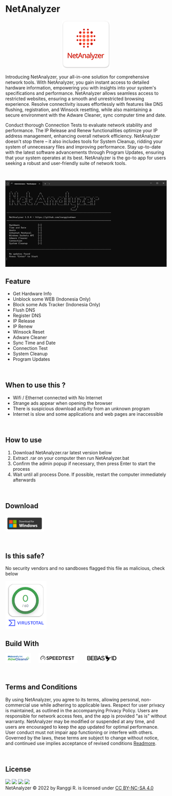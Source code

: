 # NetAnalyzer

<p align="center">
  <picture>
    <img src="https://raw.githubusercontent.com/ranggirahman/NetAnalyzer/main/resources/icon.png" height="150" title="NetAnalyzer">
  </picture>
</p>

Introducing NetAnalyzer, your all-in-one solution for comprehensive network tools. With NetAnalyzer, you gain instant access to detailed hardware information, empowering you with insights into your system's specifications and performance. NetAnalyzer allows seamless access to restricted websites, ensuring a smooth and unrestricted browsing experience. Resolve connectivity issues effortlessly with features like DNS flushing, registration, and Winsock resetting, while also maintaining a secure environment with the Adware Cleaner, sync computer time and date. 

Conduct thorough Connection Tests to evaluate network stability and performance. The IP Release and Renew functionalities optimize your IP address management, enhancing overall network efficiency. NetAnalyzer doesn't stop there – it also includes tools for System Cleanup, ridding your system of unnecessary files and improving performance. Stay up-to-date with the latest software advancements through Program Updates, ensuring that your system operates at its best. NetAnalyzer is the go-to app for users seeking a robust and user-friendly suite of network tools.

<br />

<p align="center">
  <picture>
    <img src="https://raw.githubusercontent.com/ranggirahman/NetAnalyzer/main/resources/app.png" title="NetAnalyzer App">
  </picture>
</p>

## Feature
- Get Hardware Info
- Unblock some WEB (Indonesia Only)
- Block some Ads Tracker (Indonesia Only)
- Flush DNS
- Register DNS
- IP Release
- IP Renew
- Winsock Reset
- Adware Cleaner
- Sync Time and Date
- Connection Test
- System Cleanup
- Program Updates

<br />

## When to use this ?
- Wifi / Ethernet connected with No Internet
- Strange ads appear when opening the browser
- There is suspicious download activity from an unknown program
- Internet is slow and some applications and web pages are inaccessible

<br />

## How to use
1. Download NetAnalyzer.rar latest version below
2. Extract .rar on your computer then run NetAnalyzer.bat
3. Confirm the admin popup if necessary, then press Enter to start the process
4. Wait until all process Done. If possible, restart the computer immediately afterwards

<br />

## Download
<a href="https://github.com/ranggirahman/NetAnalyzer/releases"><img src="https://raw.githubusercontent.com/ranggirahman/NetAnalyzer/main/resources/downloadwin.png" height="50"></a>

<br />

## Is this safe?
<p>No security vendors and no sandboxes flagged this file as malicious, check below</p>
<a href="https://www.virustotal.com/gui/file/c77f5dd414ca54eb775aa735f25d4586e67e05368c890179f2d6bd0025340af2/detection">
  <picture>
    <source srcset="https://raw.githubusercontent.com/ranggirahman/NetAnalyzer/main/resources/virustotal-dark.png" media="(prefers-color-scheme: dark)">
    <img src="https://raw.githubusercontent.com/ranggirahman/NetAnalyzer/main/resources/virustotal.png" height="150">
  </picture>
</a>

<br />

## Build With 
<p>
  <picture>
    <source srcset="https://raw.githubusercontent.com/ranggirahman/NetAnalyzer/main/resources/adwarecleaner-dark.png" media="(prefers-color-scheme: dark)">
    <img src="https://raw.githubusercontent.com/ranggirahman/NetAnalyzer/main/resources/adwarecleaner.png" height="30">
  </picture>
  &nbsp;&nbsp;&nbsp;&nbsp;
  <picture>
    <source srcset="https://raw.githubusercontent.com/ranggirahman/NetAnalyzer/main/resources/speedtestnet-dark.png" media="(prefers-color-scheme: dark)">
    <img src="https://raw.githubusercontent.com/ranggirahman/NetAnalyzer/main/resources/speedtestnet.png" height="30">
  </picture>
  &nbsp;&nbsp;&nbsp;&nbsp;
  <picture>
    <source srcset="https://raw.githubusercontent.com/ranggirahman/NetAnalyzer/main/resources/bebasid-dark.png" media="(prefers-color-scheme: dark)">
    <img src="https://raw.githubusercontent.com/ranggirahman/NetAnalyzer/main/resources/bebasid.png" height="30">
  </picture>
</p>

<br />

## Terms and Conditions
By using NetAnalyzer, you agree to its terms, allowing personal, non-commercial use while adhering to applicable laws. Respect for user privacy is maintained, as outlined in the accompanying Privacy Policy. Users are responsible for network access fees, and the app is provided "as is" without warranty. NetAnalyzer may be modified or suspended at any time, and users are encouraged to keep the app updated for optimal performance. User conduct must not impair app functioning or interfere with others. Governed by the laws, these terms are subject to change without notice, and continued use implies acceptance of revised conditions [Readmore](https://github.com/ranggirahman/NetAnalyzer/blob/main/resources/Terms%20and%20Condition.md).

<br />

## License
<picture><img src="https://mirrors.creativecommons.org/presskit/icons/cc.svg?ref=chooser-v1" height="22"></picture>
<picture><img src="https://mirrors.creativecommons.org/presskit/icons/by.svg?ref=chooser-v1" height="22"></picture>
<picture><img src="https://mirrors.creativecommons.org/presskit/icons/nc.svg?ref=chooser-v1" height="22"></picture>
<picture><img src="https://mirrors.creativecommons.org/presskit/icons/sa.svg?ref=chooser-v1" height="22"></picture>
<br />
NetAnalyzer © 2022 by Ranggi R. is licensed under [CC BY-NC-SA 4.0](https://creativecommons.org/licenses/by-nc-sa/4.0/?ref=chooser-v1)
